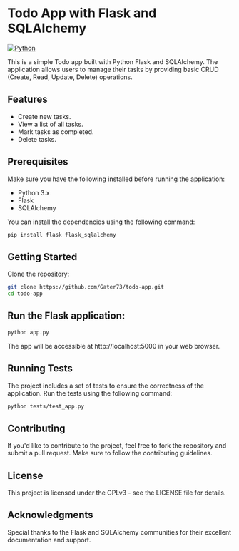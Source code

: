 # Todo App with Flask and SQLAlchemy

[![Python](https://www.python.org/static/community_logos/python-powered-w-100x40.png)](https://www.python.org/)

This is a simple Todo app built with Python Flask and SQLAlchemy. The application allows users to manage their tasks by providing basic CRUD (Create, Read, Update, Delete) operations.

## Features

- Create new tasks.
- View a list of all tasks.
- Mark tasks as completed.
- Delete tasks.

## Prerequisites

Make sure you have the following installed before running the application:

- Python 3.x
- Flask
- SQLAlchemy

You can install the dependencies using the following command:

```bash
pip install flask flask_sqlalchemy
```

## Getting Started
Clone the repository:
```bash
git clone https://github.com/Gater73/todo-app.git
cd todo-app
```

## Run the Flask application:
```bash
python app.py
```

The app will be accessible at http://localhost:5000 in your web browser.

## Running Tests
The project includes a set of tests to ensure the correctness of the application. Run the tests using the following command:

```bash
python tests/test_app.py
```

## Contributing
If you'd like to contribute to the project, feel free to fork the repository and submit a pull request. Make sure to follow the contributing guidelines.

## License
This project is licensed under the GPLv3 - see the LICENSE file for details.

## Acknowledgments
Special thanks to the Flask and SQLAlchemy communities for their excellent documentation and support.
